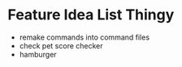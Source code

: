 # Feature Idea List Thingy


- remake commands into command files
- check pet score checker
- hamburger 